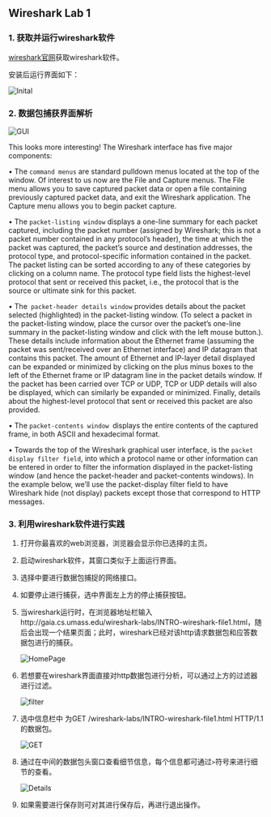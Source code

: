## Wireshark Lab 1

### 1. 获取并运行wireshark软件

[wireshark官网]( http://www.wireshark.org/download.html)获取wireshark软件。

安装后运行界面如下：

![Inital](C:\Users\admin\Desktop\杂项\CN\WiresharkLab\lab1\Inital.png)

### 2. 数据包捕获界面解析

![GUI](C:\Users\admin\Desktop\杂项\CN\WiresharkLab\lab1\GUI.png)

This looks more interesting! The Wireshark interface has five major components:

• The ```command menus``` are standard pulldown menus located at the top of the window. Of interest to us now are the File and Capture menus. The File menu allows you to save captured packet data or open a file containing previously captured packet data, and exit the Wireshark application. The Capture menu allows you to begin packet capture.

• The ```packet-listing window``` displays a one-line summary for each packet captured, including the packet number (assigned by Wireshark; this is not a packet number contained in any protocol’s header), the time at which the packet was captured, the packet’s source and destination addresses, the protocol type, and protocol-specific information contained in the packet. The packet listing can be sorted according to any of these categories by clicking on a column name. The protocol type field lists the highest-level protocol that sent or received this packet, i.e., the protocol that is the source or ultimate sink for this packet.

• The``` packet-header details window``` provides details about the packet selected (highlighted) in the packet-listing window. (To select a packet in the packet-listing window, place the cursor over the packet’s one-line summary in the packet-listing window and click with the left mouse button.). These details include information about the Ethernet frame (assuming the packet was sent/received over an Ethernet interface) and IP datagram that contains this packet. The amount of Ethernet and IP-layer detail displayed can be expanded or minimized by clicking on the plus minus boxes to the left of the Ethernet frame or IP datagram line in the packet details window. If the packet has been carried over TCP or UDP, TCP or UDP details will also be displayed, which can similarly be expanded or minimized. Finally, details about the highest-level protocol that sent or received this packet are also provided.

• The ```packet-contents window ```displays the entire contents of the captured frame, in both ASCII and hexadecimal format.

• Towards the top of the Wireshark graphical user interface, is the ```packet display filter field```, into which a protocol name or other information can be entered in order to filter the information displayed in the packet-listing window (and hence the packet-header and packet-contents windows). In the example below, we’ll use the packet-display filter field to have Wireshark hide (not display) packets except those that correspond to HTTP messages.

### 3. 利用wireshark软件进行实践

1. 打开你最喜欢的web浏览器，浏览器会显示你已选择的主页。

2. 启动wireshark软件，其窗口类似于上面运行界面。

3. 选择中要进行数据包捕捉的网络接口。

4. 如要停止进行捕获，选中界面左上方的停止捕获按钮。

5. 当wireshark运行时，在浏览器地址栏输入http://gaia.cs.umass.edu/wireshark-labs/INTRO-wireshark-file1.html，随后会出现一个结果页面；此时，wireshark已经对该http请求数据包和应答数据包进行的捕获。

   ![HomePage](C:\Users\admin\Desktop\杂项\CN\WiresharkLab\lab1\HomePage.png)

6. 若想要在wireshark界面直接对http数据包进行分析，可以通过上方的过滤器进行过滤。

   ![filter](C:\Users\admin\Desktop\杂项\CN\WiresharkLab\lab1\filter.png)

7. 选中信息栏中 为GET /wireshark-labs/INTRO-wireshark-file1.html HTTP/1.1的数据包。

   ![GET](C:\Users\admin\Desktop\杂项\CN\WiresharkLab\lab1\GET.png)

8. 通过在中间的数据包头窗口查看细节信息，每个信息都可通过`>`符号来进行细节的查看。

   ![Details](C:\Users\admin\Desktop\杂项\CN\WiresharkLab\lab1\Details.png)

9. 如果需要进行保存则可对其进行保存后，再进行退出操作。





